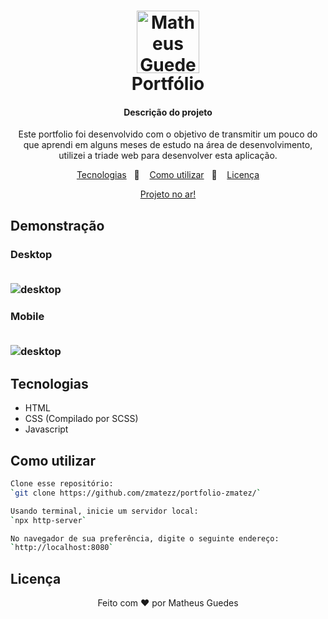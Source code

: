 <h1 align="center">
  <img alt="Matheus Guedes Logo" src="https://github-production-user-asset-6210df.s3.amazonaws.com/122845779/248419706-bae9d76b-7472-4d0a-8ac0-4515cae38ebb.png" width="100px" />
   <br>
  Portfólio
</h1>

<h4 align="center">
 Descrição do projeto
</h4>
<p  align="center">
 Este portfolio foi desenvolvido com o objetivo de transmitir um pouco do que aprendi em alguns meses de estudo na área de desenvolvimento, utilizei a triade web para desenvolver esta aplicação.

</p>

<p align="center">
  <a href="#technologies">Tecnologias</a>&nbsp;&nbsp;&nbsp;🔸&nbsp;&nbsp;&nbsp;
  <a href="#information_source-how-to-use">Como utilizar</a>&nbsp;&nbsp;&nbsp;🔸&nbsp;&nbsp;&nbsp;
  <a href="#memo-license">Licença</a>
</p>

<p align="center">
<a target="_blank" href="https://zmatezz.github.io/portfolio-zmatez/">Projeto no ar!</a>

## Demonstração
<h3>
 Desktop
  <br>
  <br>
  
 ![desktop](https://github.com/zmatezz/portfolio-zmatez/assets/122845779/9e93074f-c440-4cec-8ab7-deaf25b5834b)
</h3>

<h3>
 Mobile
  <br>
  <br>
  
 ![desktop](https://github.com/zmatezz/portfolio-zmatez/assets/122845779/9e93074f-c440-4cec-8ab7-deaf25b5834b)
</h3>

</p>

## Tecnologias
- HTML
- CSS (Compilado por SCSS)
- Javascript

## Como utilizar
```bash
Clone esse repositório:
`git clone https://github.com/zmatezz/portfolio-zmatez/`

Usando terminal, inicie um servidor local:
`npx http-server`

No navegador de sua preferência, digite o seguinte endereço:
`http://localhost:8080`

```

## Licença


<p align="center">
  Feito com ❤ por Matheus Guedes
</p>
